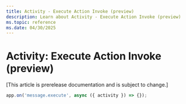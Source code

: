 ```yaml
---
title: Activity - Execute Action Invoke (preview)
description: Learn about Activity - Execute Action Invoke (preview)
ms.topic: reference
ms.date: 04/30/2025
---
```


# Activity: Execute Action Invoke (preview)

[This article is prerelease documentation and is subject to change.]

```typescript
app.on('message.execute', async ({ activity }) => {});
```